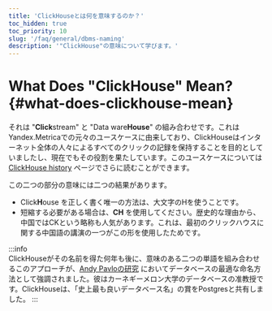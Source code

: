 ```yaml
---
title: 'ClickHouseとは何を意味するのか？'
toc_hidden: true
toc_priority: 10
slug: '/faq/general/dbms-naming'
description: '"ClickHouse"の意味について学びます。'
---
```





# What Does "ClickHouse" Mean? {#what-does-clickhouse-mean}

それは "**Click**stream" と "Data ware**House**" の組み合わせです。これはYandex.Metricaでの元々のユースケースに由来しており、ClickHouseはインターネット全体の人々によるすべてのクリックの記録を保持することを目的としていましたし、現在でもその役割を果たしています。このユースケースについては [ClickHouse history](../../about-us/history.md) ページでさらに読むことができます。

この二つの部分の意味には二つの結果があります。

- Click**H**ouse を正しく書く唯一の方法は、大文字のHを使うことです。
- 短縮する必要がある場合は、**CH** を使用してください。歴史的な理由から、中国ではCKという略称も人気があります。これは、最初のクリックハウスに関する中国語の講演の一つがこの形を使用したためです。

:::info    
ClickHouseがその名前を得た何年も後に、意味のある二つの単語を組み合わせるこのアプローチが、[Andy Pavloの研究](https://www.cs.cmu.edu/~pavlo/blog/2020/03/on-naming-a-database-management-system.html) においてデータベースの最適な命名方法として強調されました。彼はカーネギーメロン大学のデータベースの准教授です。ClickHouseは、「史上最も良いデータベース名」の賞をPostgresと共有しました。
:::

